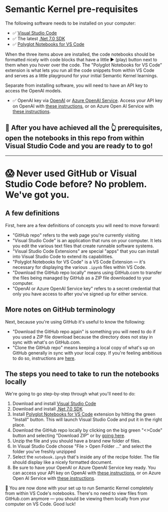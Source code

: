 # Semantic Kernel pre-requisites

The following software needs to be installed on your computer:

* ✅ [Visual Studio Code](https://code.visualstudio.com/Download)
* ✅ The latest [.Net 7.0 SDK](https://dotnet.microsoft.com/en-us/download) 
* ✅ [Polyglot Notebooks for VS Code](https://marketplace.visualstudio.com/items?itemName=ms-dotnettools.dotnet-interactive-vscode)

When the three items above are installed, the code notebooks should be formatted nicely with code blocks that have a little ▶️ (play) button next to them when you hover over the code. The "Polyglot Notebooks for VS Code" extension is what lets you run all the code snippets from within VS Code and serves as a little playground for your initial Semantic Kernel learnings.

Separate from installing software, you will need to have an API key to access the OpenAI models. 

* ✅ OpenAI key via [OpenAI](https://openai.com/product) or [Azure OpenAI Service](https://learn.microsoft.com/en-us/azure/cognitive-services/openai/quickstart). Access your API key on OpenAI with [these instructions](https://help.openai.com/en/articles/4936850-where-do-i-find-my-secret-api-key), or on Azure Open AI Service with [these instructions](https://learn.microsoft.com/en-us/azure/cognitive-services/openai/reference).

## 📘 After you have achieved all the 👆 prerequisites, open the notebooks in this repo from within Visual Studio Code and you are ready to to go!

---

# 😱 Never used GitHub or Visual Studio Code before? No problem. We've got you.

## A few definitions

First, here are a few definitions of concepts you will need to move forward:

* "GitHub repo" refers to the web page you're currently visiting 
* "Visual Studio Code" is an application that runs on your computer. It lets you edit the various text files that create runnable software systems.
* "Visual Studio Code Extensions" are special "apps" that you can install into Visual Studio Code to extend its capabilities.
* "Polyglot Notebooks for VS Code" is a VS Code Extension — it's necessary for displaying the various `.ipynb` files within VS Code.
* "Download the GitHub repo locally" means using GitHub.com to transfer the files being managed by GitHub as a ZIP file downloaded to your computer.
* "OpenAI or Azure OpenAI Service key" refers to a secret credential that only you have access to after you've signed up for either service.

## More notes on GitHub terminology

Next, because you're using GitHub it's useful to know the following:

* "Download the GitHub repo again" is something you will need to do if you used a ZIP file download because the directory does not stay in sync with what's on GitHub.com.
* "Clone the GitHub repo" means keeping a local copy of what's up on GitHub generally in sync with your local copy. If you're feeling ambitious to do so, instructions are [here](https://docs.github.com/en/repositories/creating-and-managing-repositories/cloning-a-repository).

## The steps you need to take to run the notebooks locally

We're going to go step-by-step through what you'll need to do:

1. Download and install [Visual Studio Code](https://code.visualstudio.com/Download)
2. Download and install [.Net 7.0 SDK](https://dotnet.microsoft.com/en-us/download)
3. Install [Polyglot Notebooks for VS Code](https://marketplace.visualstudio.com/items?itemName=ms-dotnettools.dotnet-interactive-vscode) extension by hitting the green "Install" button. This will launch Visual Studio Code and put it in the right place.
4. Download the GitHub repo locally by clicking on the big green "<>Code" button and selecting "Download ZIP" or by [going here](https://github.com/johnmaeda/SK-How-Tos/zipball/main).
5. Unzip the file and you should have a brand new folder of files.
6. In Visual Studio Code choose "File > Open Folder ..." and select the folder you've freshly unzipped
7. Select the `notebook.ipnyb` that's inside any of the recipe folder. The file should display like a nicely formatted document.
8. Be sure to have your OpenAI or Azure OpenAI Service key ready. You can access your API key on OpenAI with [these instructions](https://help.openai.com/en/articles/4936850-where-do-i-find-my-secret-api-key), or on Azure Open AI Service with [these instructions](https://learn.microsoft.com/en-us/azure/cognitive-services/openai/reference).

🎉 You are now done with your set up to run Semantic Kernel completely from within VS Code's notebooks. There's no need to view files from GitHub.com anymore — you should be viewing them locally from your computer on VS Code. Good luck!